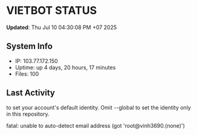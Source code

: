 # VIETBOT STATUS
**Updated**: Thu Jul 10 04:30:08 PM +07 2025

## System Info
- IP: 103.77.172.150
- Uptime: up 4 days, 20 hours, 17 minutes
- Files: 100

## Last Activity

to set your account's default identity.
Omit --global to set the identity only in this repository.

fatal: unable to auto-detect email address (got 'root@vinh3690.(none)')
